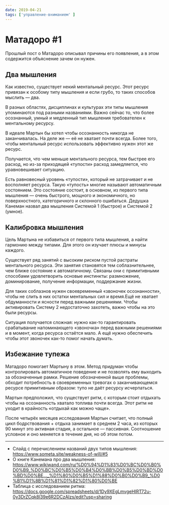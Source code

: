 ```yaml
---
date: 2019-04-21
tags: ['управление-вниманием' ]
---
```


# Матадоро #1

Прошлый пост o Матадоро описывал причины его появления, а в этом содержится объяснение зачем он нужен.

## Два мышления

Как известно, существует некий ментальный ресурс. Этот ресурс привязан к особому типу мышления и если грубо, то таких способов мыслить — два.

В разных областях, дисциплинах и культурах эти типы мышления упоминаются под разными названиями. Важно сейчас то, что более осознанный, умный и медленный тип мышления требователен к ментальному ресурсу.

В идеале Мартын бы хотел чтобы осознанность никогда не заканчивалась. На деле же — её не хватает почти всегда. Более того, чтобы ментальный ресурс использовать эффективно нужен этот же ресурс.

Получается, что чем меньше ментального ресурса, тем быстрее его расход, но из-за приходящей «тупости» расход замедляется, что уравновешивает ситуацию.

Есть равновесный уровень «тупости», который не затрачивает и не восполняет ресурса. Такую «тупость» многие называют автоматичным состоянием. Это состояние состоит, в основном, из первого типа мышления — очень быстрого, мощного и экономичного, но поверхностного, категоричного и склонного ошибаться. Дедушка Канеман назвал два мышления Системой 1 (быстрое) и Системой 2 (умное).

## Калибровка мышления

Цель Мартына не избавиться от первого типа мышления, а найти гармонию между типами. Для этого он изучает плюсы и минусы каждого.

Существует ряд занятий с высоким риском пустой растраты ментального ресурса. Эти занятия становятся тем соблазнительнее, чем ближе состояние к автоматичному. Связаны они с примитивными способами удовлетворить основые инстинкты: размножение, доминирование, получение информации, поддержание жизни.

Для таких соблазнов нужен своевременный «звоночек осознанности», чтобы не слить в них остатки ментальных сил и время.Ещё не хватает обдуманности и ясности перед важными решениями. Чтобы активировать Систему 2 недостаточно захотеть, важно чтобы на это были ресурсы.

Ситуация получается сложная: нужно как-то гарантировать срабатывание напоминающего «звоночка» перед важными решениями и в момент, когда ресурса остаётся мало. А ещё нужно обеспечить чтобы этот звоночек как-то помог начать думать.

## Избежание тупежа

Матадоро помогает Мартыну в этом. Метод придуман чтобы контролировать автоматичное поведение и не позволять ему выходить за обозначенные рамки. Решение обозначенной выше проблемы, обходит потребность в своевременных тревогах о заканчивающемся ресурсе примитивным образом: тупо не даёт ресурсу исчерпаться.

Мартын предположил, что существует ритм, с которым стоит отдыхать чтобы на осознанность хватало топлива почти всегда. Этот ритм не уходит в крайность «отдыхай как можно чаще».

После четырёх месяцев исследования Мартын считает, что полный цикл бодрствования + отдыха занимает в среднем 2 часа, из которых 90 минут это активная стадия, а остальное — пассивная. Соотношение условное и оно меняется в течение дня, но об этом потом.

---

- Слайд с перечислением названий двух типов мышления:
  <https://www.someta.site/weakness-of-will/#5>
- O книге Канемана про два мышления:
  <https://www.wikiwand.com/ru/%D0%94%D1%83%D0%BC%D0%B0%D0%B9_%D0%BC%D0%B5%D0%B4%D0%BB%D0%B5%D0%BD%D0%BD%D0%BE..._%D1%80%D0%B5%D1%88%D0%B0%D0%B9_%D0%B1%D1%8B%D1%81%D1%82%D1%80%D0%BE>
- Таблица с исследованием ритма:
  <https://docs.google.com/spreadsheets/d/1Dy9XEgLmvgeHIRT72u-0y3DrZCqk8l39e6R2DCzAIzs/edit?usp=sharing>

